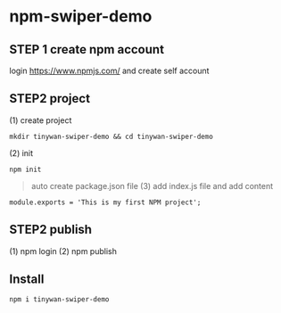 # npm-swiper-demo

## STEP 1 create npm account

login https://www.npmjs.com/ and create self account

## STEP2 project

(1) create project
```
mkdir tinywan-swiper-demo && cd tinywan-swiper-demo
```
(2) init
```
npm init
```
> auto create package.json file
(3) add index.js file and add content
```
module.exports = 'This is my first NPM project';
```
## STEP2 publish  
(1) npm login
(2) npm publish

## Install

```
npm i tinywan-swiper-demo
```
